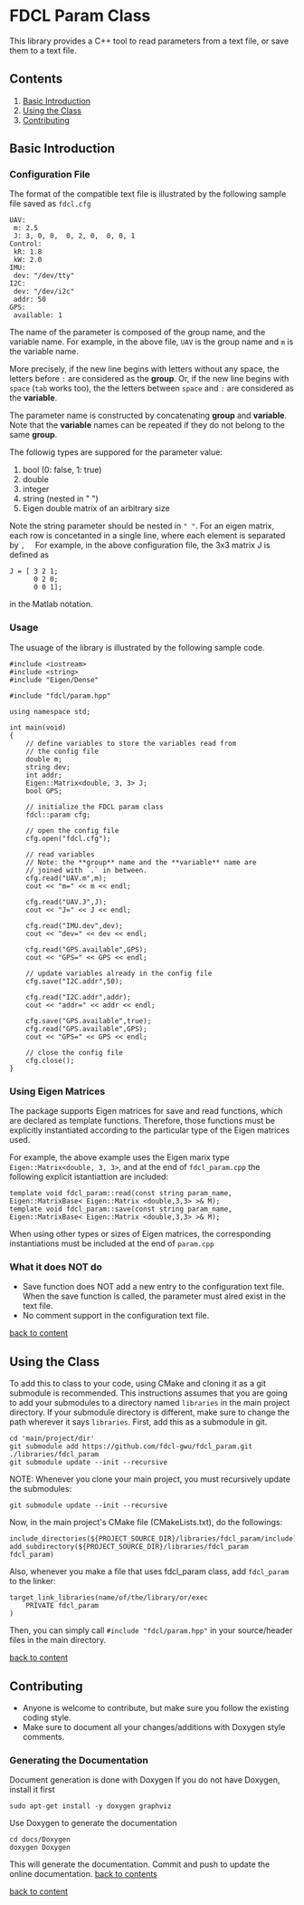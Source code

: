 # FDCL Param Class 

This library provides a C++ tool to read parameters from a text file, or save them to a text file.

<a name="contents"></a>
## Contents
1. [Basic Introduction](#intro)
2. [Using the Class](#using-the-class)
3. [Contributing](#contributing)

<a name="intro"></a>
## Basic Introduction

### Configuration File

The format of the compatible text file is illustrated by the following sample file saved as `fdcl.cfg`

```
UAV:
 m: 2.5
 J: 3, 0, 0,  0, 2, 0,  0, 0, 1
Control:
 kR: 1.8
 kW: 2.0
IMU:
 dev: "/dev/tty"
I2C:
 dev: "/dev/i2c"
 addr: 50
GPS:
 available: 1
```

The name of the parameter is composed of the group name, and the variable name. For example, in the above file, `UAV` is the group name and `m` is the variable name.

More precisely, if the new line begins with letters without any space, the letters before `:` are considered as the **group**. 
Or, if the new line begins with `space` (`tab` works too), the the letters between `space` and `:` are considered as the **variable**. 

The parameter name is constructed by concatenating **group** and **variable**. 
Note that the **variable** names can be repeated if they do not belong to the same **group**.

The followig types are suppored for the parameter value:
1. bool (0: false, 1: true)
2. double
3. integer
4. string (nested in " ")
5. Eigen double matrix of an arbitrary size

Note the string parameter should be nested in ```" "```. 
For an eigen matrix, each row is concetanted in a single line, where each element is separated by `,  ` For example, in the above configuration file, the 3x3 matrix J is defined as

```
J = [ 3 2 1; 
      0 2 0;
      0 0 1];
```
in the Matlab notation.

### Usage

The usuage of the library is illustrated by the following sample code.

```
#include <iostream>
#include <string>
#include "Eigen/Dense"

#include "fdcl/param.hpp"

using namespace std;

int main(void)
{
    // define variables to store the variables read from
    // the config file
    double m;
    string dev;
    int addr;
    Eigen::Matrix<double, 3, 3> J;
    bool GPS;

    // initialize the FDCL param class	
    fdcl::param cfg;

    // open the config file
    cfg.open("fdcl.cfg");

    // read variables
    // Note: the **group** name and the **variable** name are 
    // joined with `.` in between. 
    cfg.read("UAV.m",m);
    cout << "m=" << m << endl;

    cfg.read("UAV.J",J);
    cout << "J=" << J << endl;
    
    cfg.read("IMU.dev",dev);
    cout << "dev=" << dev << endl;
    
    cfg.read("GPS.available",GPS);
    cout << "GPS=" << GPS << endl;

    // update variables already in the config file
    cfg.save("I2C.addr",50);

    cfg.read("I2C.addr",addr);
    cout << "addr=" << addr << endl;
    
    cfg.save("GPS.available",true);
    cfg.read("GPS.available",GPS);
    cout << "GPS=" << GPS << endl;

    // close the config file
    cfg.close();
}
```

### Using Eigen Matrices

The package supports Eigen matrices for save and read functions, which are declared as template functions. 
Therefore, those functions must be explicitly instantiated according to the particular type of the Eigen matrices used. 

For example, the above example uses the Eigen marix type `Eigen::Matrix<double, 3, 3>`, and at the end of `fdcl_param.cpp` the following explicit istantiattion are included:

```
template void fdcl_param::read(const string param_name, Eigen::MatrixBase< Eigen::Matrix <double,3,3> >& M);
template void fdcl_param::save(const string param_name, Eigen::MatrixBase< Eigen::Matrix <double,3,3> >& M);

```

When using other types or sizes of Eigen matrices, the corresponding instantiations must be included at the end of `param.cpp`


### What it does NOT do
* Save function does NOT add a new entry to the configuration text file. When the save function is called, the parameter must alred exist in the text file.
* No comment support in the configuration text file.

[back to content](#contents)

<a name="using-the-class"></a>
## Using the Class

To add this to class to your code, using CMake and cloning it as a git submodule is recommended. 
This instructions assumes that you are going to add your submodules to a directory named `libraries` in the main project directory.
If your submodule directory is different, make sure to change the path wherever it says `libraries`.
First, add this as a submodule in git.

```
cd 'main/project/dir'
git submodule add https://github.com/fdcl-gwu/fdcl_param.git ./libraries/fdcl_param
git submodule update --init --recursive
```

NOTE: Whenever you clone your main project, you must recursively update the submodules:
```
git submodule update --init --recursive
```

Now, in the main project's CMake file (CMakeLists.txt), do the followings:
```
include_directories(${PROJECT_SOURCE_DIR}/libraries/fdcl_param/include)
add_subdirectory(${PROJECT_SOURCE_DIR}/libraries/fdcl_param fdcl_param)
```

Also, whenever you make a file that uses fdcl_param class, add `fdcl_param` to the linker:
```
target_link_libraries(name/of/the/library/or/exec
    PRIVATE fdcl_param
)
```

Then, you can simply call `#include "fdcl/param.hpp"` in your source/header files in the main directory.

[back to content](#contents)

<a name="contributing"></a>
## Contributing
* Anyone is welcome to contribute, but make sure you follow the existing coding style.
* Make sure to document all your changes/additions with Doxygen style comments.

### Generating the Documentation
Document generation is done with Doxygen
If you do not have Doxygen, install it first
```
sudo apt-get install -y doxygen graphviz
```

Use Doxygen to generate the documentation
```
cd docs/Doxygen
doxygen Doxygen
```

This will generate the documentation. 
Commit and push to update the online documentation.
[back to contents](#contents)

[back to content](#contents)

